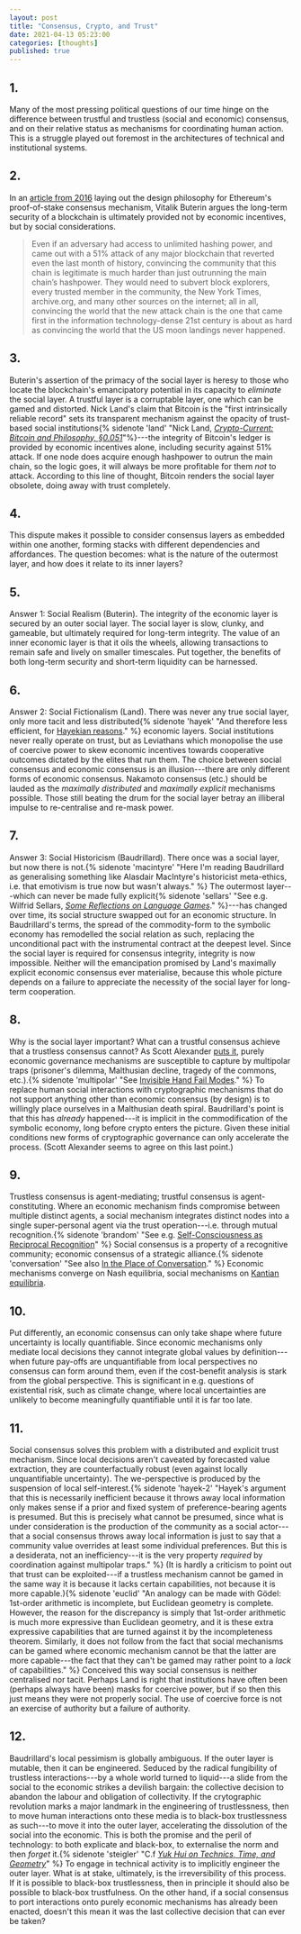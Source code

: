 ```yaml
---
layout: post
title: "Consensus, Crypto, and Trust"
date: 2021-04-13 05:23:00
categories: [thoughts]
published: true
---
```


## 1.

Many of the most pressing political questions of our time hinge on the difference between trustful and trustless (social and economic) consensus, and on their relative status as mechanisms for coordinating human action. This is a struggle played out foremost in the architectures of technical and institutional systems.

<!--more-->

## 2.

In an [article from 2016](https://medium.com/@VitalikButerin/a-proof-of-stake-design-philosophy-506585978d51) laying out the design philosophy for Ethereum's proof-of-stake consensus mechanism, Vitalik Buterin argues the long-term security of a blockchain is ultimately provided not by economic incentives, but by social considerations.

> Even if an adversary had access to unlimited hashing power, and came out with a 51% attack of any major blockchain that reverted even the last month of history, convincing the community that this chain is legitimate is much harder than just outrunning the main chain’s hashpower. They would need to subvert block explorers, every trusted member in the community, the New York Times, archive.org, and many other sources on the internet; all in all, convincing the world that the new attack chain is the one that came first in the information technology-dense 21st century is about as hard as convincing the world that the US moon landings never happened.

## 3.

Buterin's assertion of the primacy of the social layer is heresy to those who locate the blockchain's emancipatory potential in its capacity to _eliminate_ the social layer. A trustful layer is a corruptable layer, one which can be gamed and distorted. Nick Land's claim that Bitcoin is the "first intrinsically reliable record" sets its transparent mechanism against the opacity of trust-based social institutions{% sidenote 'land' "Nick Land, [_Crypto-Current: Bitcoin and Philosophy, §0.051_](https://etscrivner.github.io/cryptocurrent/)"%}---the integrity of Bitcoin's ledger is provided by economic incentives alone, including security against 51% attack. If one node does acquire enough hashpower to outrun the main chain, so the logic goes, it will always be more profitable for them _not_ to attack. According to this line of thought, Bitcoin renders the social layer obsolete, doing away with trust completely.

## 4.

This dispute makes it possible to consider consensus layers as embedded within one another, forming stacks with different dependencies and affordances. The question becomes: what is the nature of the outermost layer, and how does it relate to its inner layers?

## 5.

Answer 1: Social Realism (Buterin). The integrity of the economic layer is secured by an outer social layer. The social layer is slow, clunky, and gameable, but ultimately required for long-term integrity. The value of an inner economic layer is that it oils the wheels, allowing transactions to remain safe and lively on smaller timescales. Put together, the benefits of both long-term security and short-term liquidity can be harnessed.

## 6.

Answer 2: Social Fictionalism (Land). There was never any true social layer, only more tacit and less distributed{% sidenote 'hayek' "And therefore less efficient, for [Hayekian reasons](/assets/pdf/hayek-use-knowledge.pdf)." %} economic layers. Social institutions never really operate on trust, but as Leviathans which monopolise the use of coercive power to skew economic incentives towards cooperative outcomes dictated by the elites that run them. The choice between social consensus and economic consensus is an illusion---there are only different forms of economic consensus. Nakamoto consensus (etc.) should be lauded as the _maximally distributed_ and _maximally explicit_ mechanisms possible. Those still beating the drum for the social layer betray an illiberal impulse to re-centralise and re-mask power.

## 7.

Answer 3: Social Historicism (Baudrillard). There once was a social layer, but now there is not.{% sidenote 'macintyre' "Here I'm reading Baudrillard as generalising something like Alasdair MacIntyre's historicist meta-ethics, i.e. that emotivism is true now but wasn't always." %} The outermost layer---which can never be made fully explicit{% sidenote 'sellars' "See e.g. Wilfrid Sellars, [_Some Reflections on Language Games_](/assets/pdf/sellars-games.pdf)." %}---has changed over time, its social structure swapped out for an economic structure. In Baudrillard's terms, the spread of the commodity-form to the symbolic economy has remodelled the social relation as such, replacing the unconditional pact with the instrumental contract at the deepest level. Since the social layer is required for consensus integrity, integrity is now impossible. Neither will the emancipation promised by Land's maximally explicit economic consensus ever materialise, because this whole picture depends on a failure to appreciate the necessity of the social layer for long-term cooperation.

## 8.

Why is the social layer important? What can a trustful consensus achieve that a trustless consensus cannot? As Scott Alexander [puts it](https://slatestarcodex.com/2014/07/30/meditations-on-moloch/), purely economic governance mechanisms are susceptible to capture by multipolar traps (prisoner's dilemma, Malthusian decline, tragedy of the commons, etc.).{% sidenote 'multipolar' "See [Invisible Hand Fail Modes](/2021/01/29/nash.html)." %} To replace human social interactions with cryptographic mechanisms that do not support anything other than economic consensus (by design) is to willingly place ourselves in a Malthusian death spiral. Baudrillard's point is that this has _already_ happened---it is implicit in the commodification of the symbolic economy, long before crypto enters the picture. Given these initial conditions new forms of cryptographic governance can only accelerate the process. (Scott Alexander seems to agree on this last point.)

## 9.

Trustless consensus is agent-mediating; trustful consensus is agent-constituting. Where an economic mechanism finds compromise between multiple distinct agents, a social mechanism integrates distinct nodes into a single super-personal agent via the trust operation---i.e. through mutual recognition.{% sidenote 'brandom' "See e.g. [Self-Consciousness as Reciprocal Recognition](/2020/07/31/brandom-recognition.html)" %} Social consensus is a property of a recognitive community; economic consensus of a strategic alliance.{% sidenote 'conversation' "See also [In the Place of Conversation](https://samuelludford.medium.com/the-space-of-conversation-b91c5413bf86)." %} Economic mechanisms converge on Nash equilibria, social mechanisms on [Kantian equilibria](https://www.jstor.org/stable/40587794?seq=1).


## 10.

Put differently, an economic consensus can only take shape where future uncertainty is locally quantifiable. Since economic mechanisms only mediate local decisions they cannot integrate global values by definition---when future pay-offs are unquantifiable from local perspectives no consensus can form around them, even if the cost-benefit analysis is stark from the global perspective. This is significant in e.g. questions of existential risk, such as climate change, where local uncertainties are unlikely to become meaningfully quantifiable until it is far too late.


## 11.

Social consensus solves this problem with a distributed and explicit trust mechanism. Since local decisions aren't caveated by forecasted value extraction, they are counterfactually robust (even against locally unquantifiable uncertainty). The we-perspective is produced by the suspension of local self-interest.{% sidenote 'hayek-2' "Hayek's argument that this is necessarily inefficient because it throws away local information only makes sense if a prior and fixed system of preference-bearing agents is presumed. But this is precisely what cannot be presumed, since what is under consideration is the production of the community as a social actor---that a social consensus throws away local information is just to say that a community value overrides at least some individual preferences. But this is a desiderata, not an inefficiency---it is the very property _required_ by coordination against multipolar traps." %} (It is hardly a criticism to point out that trust can be exploited---if a trustless mechanism cannot be gamed in the same way it is because it lacks certain capabilities, not because it is more capable.){% sidenote 'euclid' "An analogy can be made with Gödel: 1st-order arithmetic is incomplete, but Euclidean geometry is complete. However, the reason for the discrepancy is simply that 1st-order arithmetic is much more expressive than Euclidean geometry, and it is these extra expressive capabilities that are turned against it by the incompleteness theorem. Similarly, it does not follow from the fact that social mechanisms can be gamed where economic mechanism cannot be that the latter are more capable---the fact that they can't be gamed may rather point to a _lack_ of capabilities." %} Conceived this way social consensus is neither centralised nor tacit. Perhaps Land is right that institutions have often been (perhaps always have been) masks for coercive power, but if so then this just means they were not properly social. The use of coercive force is not an exercise of authority but a failure of authority.

## 12.

Baudrillard's local pessimism is globally ambiguous. If the outer layer is mutable, then it can be engineered. Seduced by the radical fungibility of trustless interactions---by a whole world turned to liquid---a slide from the social to the economic strikes a devilish bargain: the collective decision to abandon the labour and obligation of collectivity. If the crytographic revolution marks a major landmark in the engineering of trustlessness, then to move human interactions onto these media is to black-box trustlessness as such---to move it into the outer layer, accelerating the dissolution of the social into the economic. This is both the promise and the peril of technology: to both explicate and black-box, to externalise the norm and then _forget_ it.{% sidenote 'steigler' "C.f [_Yuk Hui on Technics, Time, and Geometry_](/2020/09/26/hui-technics.html)" %} To engage in technical activity is to implicitly engineer the outer layer. What is at stake, ultimately, is the irreversibility of this process. If it is possible to black-box trustlessness, then in principle it should also be possible to black-box trustfulness. On the other hand, if a social consensus to port interactions onto purely economic mechanisms has already been enacted, doesn't this mean it was the last collective decision that can ever be taken?
